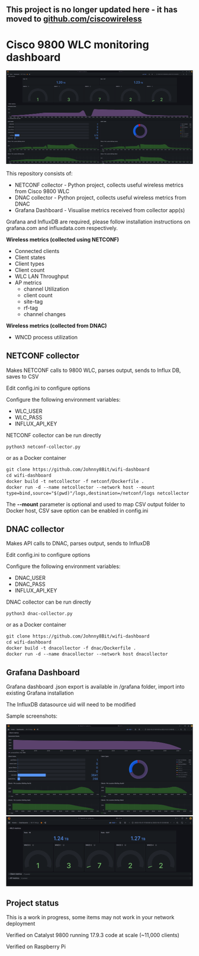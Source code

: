 ## This project is no longer updated here - it has moved to [github.com/ciscowireless](https://github.com/ciscowireless/wifi-dashboard)

# Cisco 9800 WLC monitoring dashboard
![Image](https://github.com/Johnny8Bit/wifi-dashboard/blob/main/grafana/images/full_dashboard.png)

This repository consists of:

- NETCONF collector - Python project, collects useful wireless metrics from Cisco 9800 WLC
- DNAC collector - Python project, collects useful wireless metrics from DNAC
- Grafana Dashboard - Visualise metrics received from collector app(s)

Grafana and InfluxDB are required, please follow installation instructions on grafana.com and influxdata.com respectively.

**Wireless metrics (collected using NETCONF)**

- Connected clients
- Client states
- Client types
- Client count
- WLC LAN Throughput
- AP metrics
  - channel Utilization
  - client count
  - site-tag
  - rf-tag
  - channel changes

**Wireless metrics (collected from DNAC)**
- WNCD process utilization


## NETCONF collector

Makes NETCONF calls to 9800 WLC, parses output, sends to Influx DB, saves to CSV

Edit config.ini to configure options

Configure the following environment variables:
- WLC_USER
- WLC_PASS
- INFLUX_API_KEY

NETCONF collector can be run directly
```
python3 netconf-collector.py
```
or as a Docker container
```
git clone https://github.com/Johnny8Bit/wifi-dashboard
cd wifi-dashboard
docker build -t netcollector -f netconf/Dockerfile .
docker run -d --name netcollector --network host --mount type=bind,source="$(pwd)"/logs,destination=/netconf/logs netcollector
```
The **--mount** parameter is optional and used to map CSV output folder to Docker host, CSV save option can be enabled in config.ini

## DNAC collector

Makes API calls to DNAC, parses output, sends to InfluxDB

Edit config.ini to configure options

Configure the following environment variables:
- DNAC_USER
- DNAC_PASS
- INFLUX_API_KEY

DNAC collector can be run directly
```
python3 dnac-collector.py
```
or as a Docker container
```
git clone https://github.com/Johnny8Bit/wifi-dashboard
cd wifi-dashboard
docker build -t dnacollector -f dnac/Dockerfile .
docker run -d --name dnacollector --network host dnacollector
```
## Grafana Dashboard

Grafana dashboard .json export is available in /grafana folder, import into existing Grafana installation

The InfluxDB datasource uid will need to be modified 

Sample screenshots:

![Image](https://github.com/Johnny8Bit/wifi-dashboard/blob/main/grafana/images/client_metrics.png)
![Image](https://github.com/Johnny8Bit/wifi-dashboard/blob/main/grafana/images/throughput_and_wncd.png)

## Project status

This is a work in progress, some items may not work in your network deployment

Verified on Catalyst 9800 running 17.9.3 code at scale (~11,000 clients)

Verified on Raspberry Pi

